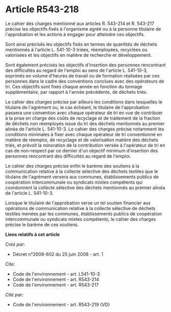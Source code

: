 # Article R543-218

Le cahier des charges mentionné aux articles R. 543-214 et R. 543-217 précise les objectifs fixés à l'organisme agréé ou à la
personne titulaire de l'approbation et les actions à engager pour atteindre ces objectifs. 

Sont ainsi précisés les objectifs fixés en termes de quantités de déchets mentionnés à l'article L. 541-10-3 triées,
réemployées, recyclées ou valorisées et les objectifs en matière de recherche et développement. 

Sont également précisés les objectifs d'insertion des personnes rencontrant des difficultés au regard de l'emploi au sens de
l'article L. 541-10-3, exprimés en volume d'heures de travail ou de formation réalisées par ces personnes dans le cadre des
conventions conclues avec des opérateurs de tri. Ces objectifs sont fixés chaque année en fonction du tonnage supplémentaire,
par rapport à l'année précédente, de déchets triés. 

Le cahier des charges précise par ailleurs les conditions dans lesquelles le titulaire de l'agrément ou, le cas échéant, le
titulaire de l'approbation passera une convention avec chaque opérateur de tri en vue de contribuer à la prise en charge des
coûts de recyclage et de traitement de la fraction de déchets non réemployés issue du tri des déchets mentionnés au premier
alinéa de l'article L. 541-10-3. Le cahier des charges précise notamment les conditions minimales à fixer avec chaque
opérateur de tri conventionné en matière de réemploi, de recyclage et de valorisation matière des déchets triés, et prévoit
la minoration de la contribution versée à l'opérateur de tri en cas de non-respect par ce dernier d'un objectif minimum
d'insertion des personnes rencontrant des difficultés au regard de l'emploi. 

Le cahier des charges précise enfin le barème des soutiens à la communication relative à la collecte sélective des déchets
textiles que le titulaire de l'agrément versera aux communes, établissements publics de coopération intercommunale ou
syndicats mixtes compétents qui coordonnent la collecte sélective des déchets mentionnés au premier alinéa de l'article L.
541-10-3. 

Lorsque le titulaire de l'approbation verse un tel soutien financier aux opérations de communication relative à la collecte
sélective de déchets textiles menées par les communes, établissements publics de coopération intercommunale ou syndicats
mixtes compétents, le cahier des charges précise le barème de ces soutiens.

**Liens relatifs à cet article**

_Créé par_:

  - Décret n°2008-602 du 25 juin 2008 - art. 1

_Cite_:

  - Code de l'environnement - art. L541-10-3
  - Code de l'environnement - art. R543-214
  - Code de l'environnement - art. R543-217

_Cité par_:

  - Code de l'environnement - art. R543-219 (VD)
